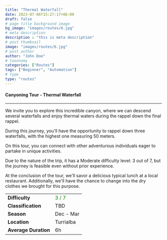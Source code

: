 ```yaml
---
title: "Thermal Waterfall"
date: 2023-07-06T15:27:17+06:00
draft: false
# page title background image
bg_image: "images/routes/6.jpg"
# meta description
description : "this is meta description"
# post thumbnail
image: "images/routes/6.jpg"
# post author
author: "John Doe"
# taxonomy
categories: ["Routes"]
tags: ["Beginner", "Automation"]
# type
type: "routes"
---
```


#### Canyoning Tour - Thermal Waterfall

---

We invite you to explore this incredible canyon, where we can descend several waterfalls and enjoy thermal waters during the rappel down the final rappel.

During this journey, you'll have the opportunity to rappel down three waterfalls, with the highest one measuring 50 meters.

On this tour, you can connect with other adventurous individuals eager to partake in unique activities.

Due to the nature of the trip, it has a Moderate difficulty level: 3 out of 7, but the journey is feasible even without prior experience.

At the conclusion of the tour, we'll savor a delicious typical lunch at a local restaurant. Additionally, we'll have the chance to change into the dry clothes we brought for this purpose.

|                      |                                        |
|----------------------|----------------------------------------|
| **Difficulty**       | <span style="color:green">3 / 7</span> |
| **Classification**   | TBD                                    |
| **Season**           | Dec - Mar                              |
| **Location**         | Turrialba                              |
| **Average Duration** | 6h                                     |
